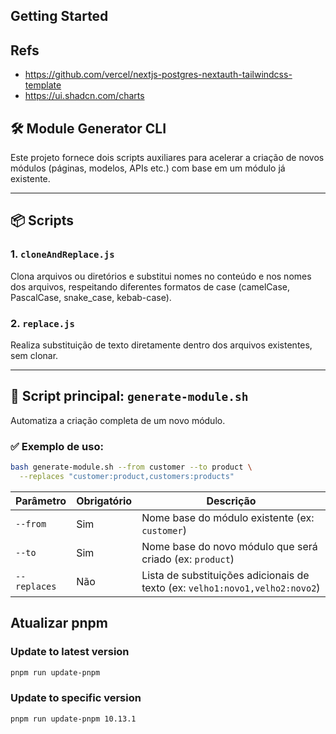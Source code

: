 ## Getting Started

## Refs

- https://github.com/vercel/nextjs-postgres-nextauth-tailwindcss-template
- https://ui.shadcn.com/charts

## 🛠 Module Generator CLI

Este projeto fornece dois scripts auxiliares para acelerar a criação de novos módulos (páginas, modelos, APIs etc.) com base em um módulo já existente.

---

## 📦 Scripts

### 1. `cloneAndReplace.js`

Clona arquivos ou diretórios e substitui nomes no conteúdo e nos nomes dos arquivos, respeitando diferentes formatos de case (camelCase, PascalCase, snake_case, kebab-case).

### 2. `replace.js`

Realiza substituição de texto diretamente dentro dos arquivos existentes, sem clonar.

---

## 🚀 Script principal: `generate-module.sh`

Automatiza a criação completa de um novo módulo.

### ✅ Exemplo de uso:

```bash
bash generate-module.sh --from customer --to product \
  --replaces "customer:product,customers:products"
```

| Parâmetro    | Obrigatório | Descrição                                                                    |
| ------------ | ----------- | ---------------------------------------------------------------------------- |
| `--from`     | Sim         | Nome base do módulo existente (ex: `customer`)                               |
| `--to`       | Sim         | Nome base do novo módulo que será criado (ex: `product`)                     |
| `--replaces` | Não         | Lista de substituições adicionais de texto (ex: `velho1:novo1,velho2:novo2`) |

## Atualizar pnpm

### Update to latest version

```bash
pnpm run update-pnpm
```

### Update to specific version

```bash
pnpm run update-pnpm 10.13.1
```
